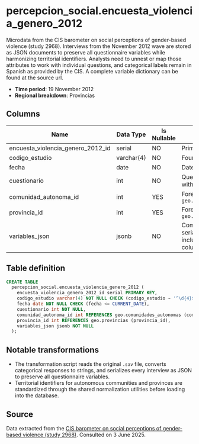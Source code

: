 # percepcion_social.encuesta_violencia_genero_2012

Microdata from the CIS barometer on social perceptions of gender-based violence (study 2968). Interviews from the November 2012 wave are stored as JSON documents to preserve all questionnaire variables while harmonizing territorial identifiers. Analysts need to unnest or map those attributes to work with individual questions, and categorical labels remain in Spanish as provided by the CIS. A complete variable dictionary can be found at the source url.


- **Time period**: 19 November 2012
- **Regional breakdown**: Provincias

## Columns

| Name | Data Type | Is Nullable | Description |
| --- | --- | --- | --- |
| encuesta_violencia_genero_2012_id | serial | NO | Primary key |
| codigo_estudio | varchar(4) | NO | Four-digit CIS study code |
| fecha | date | NO | Date of the study |
| cuestionario | int | NO | Questionnaire number within the study |
| comunidad_autonoma_id | int | YES | Foreign key to `geo.comunidades_autonomas` |
| provincia_id | int | YES | Foreign key to `geo.provincias` |
| variables_json | jsonb | NO | Complete survey record serialized as JSON, including all original columns and labels |

## Table definition

```sql
CREATE TABLE
  percepcion_social.encuesta_violencia_genero_2012 (
    encuesta_violencia_genero_2012_id serial PRIMARY KEY,
    codigo_estudio varchar(4) NOT NULL CHECK (codigo_estudio ~ '^\d{4}$'),
    fecha date NOT NULL CHECK (fecha <= CURRENT_DATE),
    cuestionario int NOT NULL,
    comunidad_autonoma_id int REFERENCES geo.comunidades_autonomas (comunidad_autonoma_id),
    provincia_id int REFERENCES geo.provincias (provincia_id),
    variables_json jsonb NOT NULL
  );
```

## Notable transformations

- The transformation script reads the original `.sav` file, converts categorical responses to strings, and serializes every interview as JSON to preserve all questionnaire variables.
- Territorial identifiers for autonomous communities and provinces are standardized through the shared normalization utilities before loading into the database.

## Source

Data extracted from the <a href="https://www.cis.es/detalle-ficha-estudio?origen=estudio&idEstudio=14086" target="_blank">CIS barometer on social perceptions of gender-based violence (study 2968)</a>.
Consulted on 3 June 2025.
